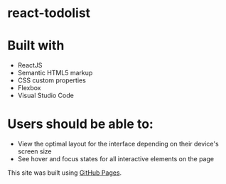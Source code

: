 # react-todolist

# Built with
- ReactJS
- Semantic HTML5 markup
- CSS custom properties
- Flexbox
- Visual Studio Code

# Users should be able to:
- View the optimal layout for the interface depending on their device's screen size
- See hover and focus states for all interactive elements on the page

This site was built using [GitHub Pages](https://avenjd.github.io/react-todolist/).
